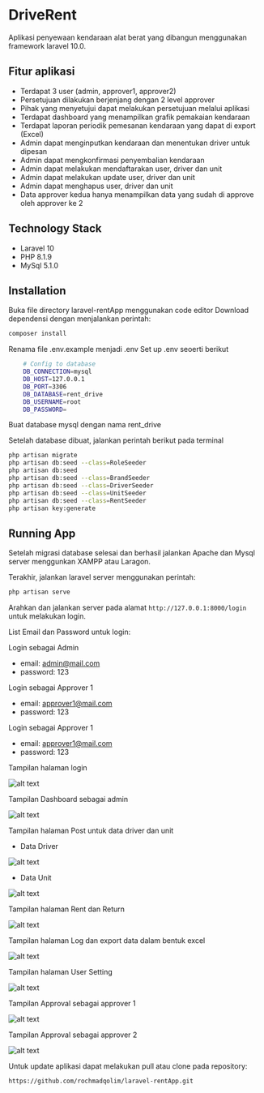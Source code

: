 # DriveRent

Aplikasi penyewaan kendaraan alat berat yang dibangun menggunakan framework laravel 10.0.

## Fitur aplikasi

-   Terdapat 3 user (admin, approver1, approver2)
-   Persetujuan dilakukan berjenjang dengan 2 level approver
-   Pihak yang menyetujui dapat melakukan persetujuan melalui aplikasi
-   Terdapat dashboard yang menampilkan grafik pemakaian kendaraan
-   Terdapat laporan periodik pemesanan kendaraan yang dapat di export (Excel)
-   Admin dapat menginputkan kendaraan dan menentukan driver untuk dipesan
-   Admin dapat mengkonfirmasi penyembalian kendaraan
-   Admin dapat melakukan mendaftarakan user, driver dan unit
-   Admin dapat melakukan update user, driver dan unit
-   Admin dapat menghapus user, driver dan unit
-   Data approver kedua hanya menampilkan data yang sudah di approve oleh approver ke 2

## Technology Stack

-   Laravel 10
-   PHP 8.1.9
-   MySql 5.1.0

## Installation

Buka file directory laravel-rentApp menggunakan code editor
Download dependensi dengan menjalankan perintah:

```sh
composer install
```

Renama file .env.example menjadi .env
Set up .env seoerti berikut

```sh
    # Config to database
    DB_CONNECTION=mysql
    DB_HOST=127.0.0.1
    DB_PORT=3306
    DB_DATABASE=rent_drive
    DB_USERNAME=root
    DB_PASSWORD=
```

Buat database mysql dengan nama rent_drive

Setelah database dibuat, jalankan perintah berikut pada terminal

```sh
php artisan migrate
php artisan db:seed --class=RoleSeeder
php artisan db:seed
php artisan db:seed --class=BrandSeeder
php artisan db:seed --class=DriverSeeder
php artisan db:seed --class=UnitSeeder
php artisan db:seed --class=RentSeeder
php artisan key:generate
```

## Running App

Setelah migrasi database selesai dan berhasil jalankan Apache dan Mysql server menggunkan XAMPP atau Laragon.

Terakhir, jalankan laravel server menggunakan perintah:

```sh
php artisan serve
```

Arahkan dan jalankan server pada alamat `http://127.0.0.1:8000/login` untuk melakukan login.

List Email dan Password untuk login:

Login sebagai Admin

-   email: admin@mail.com
-   password: 123

Login sebagai Approver 1

-   email: approver1@mail.com
-   password: 123

Login sebagai Approver 1

-   email: approver1@mail.com
-   password: 123

Tampilan halaman login

![alt text](https://github.com/rochmadqolim/laravel-rentApp/blob/main/public/img/login.jpg?raw=true)

Tampilan Dashboard sebagai admin

![alt text](https://github.com/rochmadqolim/laravel-rentApp/blob/main/public/img/dashboard.jpg?raw=true)

Tampilan halaman Post untuk data driver dan unit

-   Data Driver

![alt text](https://github.com/rochmadqolim/laravel-rentApp/blob/main/public/img/driver.jpg?raw=true)

-   Data Unit

![alt text](https://github.com/rochmadqolim/laravel-rentApp/blob/main/public/img/unit.jpg?raw=true)

Tampilan halaman Rent dan Return

![alt text](https://github.com/rochmadqolim/laravel-rentApp/blob/main/public/img/formRentandReturn.jpg?raw=true)

Tampilan halaman Log dan export data dalam bentuk excel

![alt text](https://github.com/rochmadqolim/laravel-rentApp/blob/main/public/img/log.jpg?raw=true)

Tampilan halaman User Setting

![alt text](https://github.com/rochmadqolim/laravel-rentApp/blob/main/public/img/user%20setting.jpg?raw=true)

Tampilan Approval sebagai approver 1

![alt text](https://github.com/rochmadqolim/laravel-rentApp/blob/main/public/img/approval1.jpg?raw=true)

Tampilan Approval sebagai approver 2

![alt text](https://github.com/rochmadqolim/laravel-rentApp/blob/main/public/img/approval2.jpg?raw=true)

Untuk update aplikasi dapat melakukan pull atau clone pada repository:

```sh
https://github.com/rochmadqolim/laravel-rentApp.git
```
